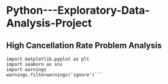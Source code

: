 # Python---Exploratory-Data-Analysis-Project
## High Cancellation Rate Problem Analysis
```import pandas as pd
import matplotlib.pyplot as plt
import seaborn as sns
import warnings
warnings.filterwarnings('ignore')```
